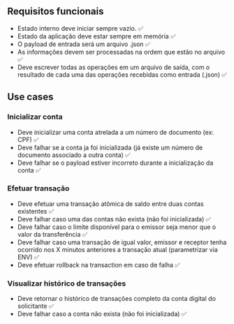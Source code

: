 ## Requisitos funcionais

- Estado interno deve iniciar sempre vazio. ✅
- Estado da aplicação deve estar sempre em memória ✅
- O payload de entrada será um arquivo .json ✅
- As informações devem ser processadas na ordem que estão no arquivo ✅
- Deve escrever todas as operações em um arquivo de saída, com o resultado de cada uma das operações recebidas como entrada (.json) ✅

## Use cases

### Inicializar conta

- Deve inicializar uma conta atrelada a um número de documento (ex: CPF) ✅
- Deve falhar se a conta ja foi inicializada (já existe um número de documento associado a outra conta) ✅
- Deve falhar se o payload estiver incorreto durante a inicialização da conta ✅

### Efetuar transação

- Deve efetuar uma transação atômica de saldo entre duas contas existentes ✅
- Deve falhar caso uma das contas não exista (não foi inicializada) ✅
- Deve falhar caso o limite disponível para o emissor seja menor que o valor da transferência ✅
- Deve falhar caso uma transação de igual valor, emissor e receptor tenha ocorrido nos X minutos anteriores a transação atual (parametrizar via ENV) ✅
- Deve efetuar rollback na transaction em caso de falha ✅

### Visualizar histórico de transações

- Deve retornar o histórico de transações completo da conta digital do solicitante ✅
- Deve falhar caso a conta não exista (não foi inicializada) ✅
